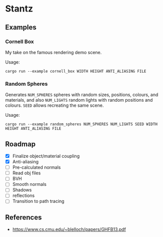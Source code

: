 # Stantz

## Examples

### Cornell Box

My take on the famous rendering demo scene.

Usage:

```
cargo run --example cornell_box WIDTH HEIGHT ANTI_ALIASING FILE
```

### Random Spheres

Generates `NUM_SPHERES` spheres with random sizes, positions, colours, and materials, and also `NUM_LIGHTS` random lights with random positions and colours. `SEED` allows recreating the same scene.

Usage:

```
cargo run --example random_spheres NUM_SPHERES NUM_LIGHTS SEED WIDTH HEIGHT ANTI_ALIASING FILE
```

## Roadmap

- [x] Finalize object/material coupling
- [x] Anti-aliasing
- [ ] Pre-calculated normals
- [ ] Read obj files
- [ ] BVH
- [ ] Smooth normals
- [ ] Shadows
- [ ] reflections
- [ ] Transition to path tracing

## References

- https://www.cs.cmu.edu/~blelloch/papers/GHFB13.pdf
